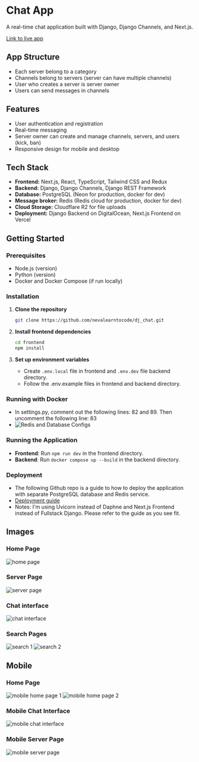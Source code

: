 # Chat App

A real-time chat application built with Django, Django Channels, and Next.js.

[Link to live app](https://django-nextjs-chat.vercel.app/)

## App Structure

- Each server belong to a category
- Channels belong to servers (server can have multiple channels)
- User who creates a server is server owner
- Users can send messages in channels

## Features

- User authentication and registration
- Real-time messaging
- Server owner can create and manage channels, servers, and users (kick, ban)
- Responsive design for mobile and desktop

## Tech Stack

- **Frontend:** Next.js, React, TypeScript, Tailwind CSS and Redux
- **Backend:** Django, Django Channels, Django REST Framework
- **Database:** PostgreSQL (Neon for production, docker for dev)
- **Message broker:** Redis (Redis cloud for production, docker for dev)
- **Cloud Storage:** Cloudflare R2 for file uploads
- **Deployment:** Django Backend on DigitalOcean, Next.js Frontend on Vercel

## Getting Started

### Prerequisites

- Node.js (version)
- Python (version)
- Docker and Docker Compose (if run locally)

### Installation

1. **Clone the repository**
    ```bash
    git clone https://github.com/nevalearntocode/dj_chat.git
    ```

2. **Install frontend dependencies**
    ```bash
    cd frontend
    npm install
    ```

3. **Set up environment variables**
    - Create `.env.local` file in frontend and `.env.dev` file backend directory.
    - Follow the .env.example files in frontend and backend directory.

### Running with Docker

- In settings.py, comment out the following lines: 82 and 89. Then uncomment the following line: 83
- ![Redis and Database Configs](/images/redis-and-database-configs.png)

### Running the Application

- **Frontend**: Run `npm run dev` in the frontend directory.
- **Backend**: Run `docker compose up --build` in the backend directory.

### Deployment

- The following Github repo is a guide to how to deploy the application with separate PostgreSQL database and Redis service.
- [Deployment guide](https://github.com/mitchtabian/HOWTO-django-channels-daphne)
- Notes: I'm using Uvicorn instead of Daphne and Next.js Frontend instead of Fullstack Django. Please refer to the guide as you see fit.

## Images

### Home Page
![home page](/images/home-page.png)

### Server Page
![server page](/images/server-landing-page.png)

### Chat interface
![chat interface](/images/chat-interface.png)

### Search Pages
![search 1](/images/search.png)
![search 2](/images/search-2.png)

## Mobile

### Home Page
![mobile home page 1](/images/mobile-home-page.png)
![mobile home page 2](/images/mobile-home-page-2.png)

### Mobile Chat Interface
![mobile chat interface](/images/mobile-chat-interface.png)

### Mobile Server Page
![mobile server page](/images/mobile-server-landing-page.png)
